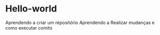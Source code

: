 # Hello-world
Aprendendo a criar um repositório
Aprendendo a Realizar mudanças e como executar comits

